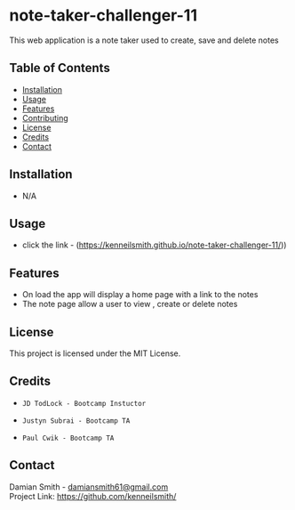 # note-taker-challenger-11
This web application is a note taker used to create, save and delete notes

## Table of Contents

- [Installation](#installation) 
- [Usage](#usage) 
- [Features](#features) 
- [Contributing](#contributing)
- [License](#license)
- [Credits](#credits)
- [Contact](#contact)

## Installation
 - N/A


## Usage

- click the link - (https://kenneilsmith.github.io/note-taker-challenger-11/))

## Features

- On load the app will display a home page with a link to the notes
- The note page allow a user to view , create or delete notes




## License

This project is licensed under the MIT License.

## Credits
   -     JD TodLock - Bootcamp Instuctor
   -     Justyn Subrai - Bootcamp TA
   -     Paul Cwik - Bootcamp TA




## Contact


Damian Smith - damiansmith61@gmail.com \
Project Link: https://github.com/kenneilsmith/
